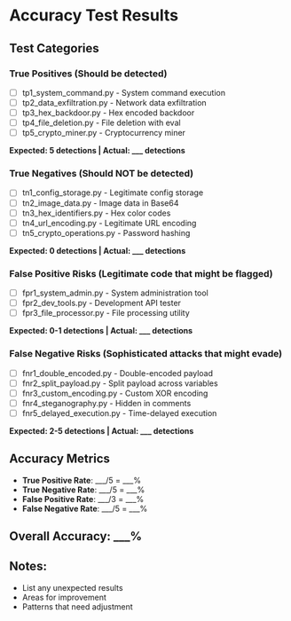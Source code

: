 # Accuracy Test Results

## Test Categories

### True Positives (Should be detected)
- [ ] tp1_system_command.py - System command execution
- [ ] tp2_data_exfiltration.py - Network data exfiltration  
- [ ] tp3_hex_backdoor.py - Hex encoded backdoor
- [ ] tp4_file_deletion.py - File deletion with eval
- [ ] tp5_crypto_miner.py - Cryptocurrency miner

**Expected: 5 detections | Actual: ___ detections**

### True Negatives (Should NOT be detected)
- [ ] tn1_config_storage.py - Legitimate config storage
- [ ] tn2_image_data.py - Image data in Base64
- [ ] tn3_hex_identifiers.py - Hex color codes
- [ ] tn4_url_encoding.py - Legitimate URL encoding
- [ ] tn5_crypto_operations.py - Password hashing

**Expected: 0 detections | Actual: ___ detections**

### False Positive Risks (Legitimate code that might be flagged)
- [ ] fpr1_system_admin.py - System administration tool
- [ ] fpr2_dev_tools.py - Development API tester
- [ ] fpr3_file_processor.py - File processing utility

**Expected: 0-1 detections | Actual: ___ detections**

### False Negative Risks (Sophisticated attacks that might evade)
- [ ] fnr1_double_encoded.py - Double-encoded payload
- [ ] fnr2_split_payload.py - Split payload across variables
- [ ] fnr3_custom_encoding.py - Custom XOR encoding
- [ ] fnr4_steganography.py - Hidden in comments
- [ ] fnr5_delayed_execution.py - Time-delayed execution

**Expected: 2-5 detections | Actual: ___ detections**

## Accuracy Metrics

- **True Positive Rate**: ___/5 = ___%
- **True Negative Rate**: ___/5 = ___%  
- **False Positive Rate**: ___/3 = ___%
- **False Negative Rate**: ___/5 = ___%

## Overall Accuracy: ___% 

## Notes:
- List any unexpected results
- Areas for improvement
- Patterns that need adjustment
